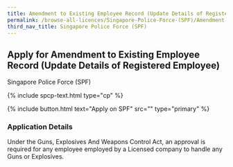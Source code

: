 ```yaml
---
title: Amendment to Existing Employee Record (Update Details of Registered Employee)
permalink: /browse-all-licences/Singapore-Police-Force-(SPF)/Amendment-to-Existing-Employee-Record-(Update-Details-of-Registered-Employee)
third_nav_title: Singapore Police Force (SPF)
---
```


## Apply for Amendment to Existing Employee Record (Update Details of Registered Employee)

Singapore Police Force (SPF)

{% include spcp-text.html type="cp" %}

{% include button.html text="Apply on SPF" src="" type="primary" %}

<H3>Application Details</H3>

Under the Guns, Explosives And Weapons Control Act, an approval is required for any employee employed by a Licensed company to handle any Guns or  Explosives. 

